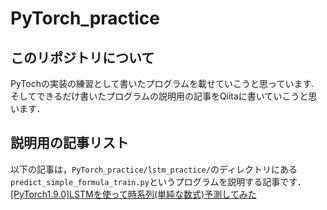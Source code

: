 # PyTorch_practice
## このリポジトリについて
PyTochの実装の練習として書いたプログラムを載せていこうと思っています.  
そしてできるだけ書いたプログラムの説明用の記事をQiitaに書いていこうと思います．

## 説明用の記事リスト
以下の記事は，`PyTorch_practice/lstm_practice/`のディレクトリにある`predict_simple_formula_train.py`というプログラムを説明する記事です．
[[PyTorch1.9.0]LSTMを使って時系列(単純な数式)予測してみた](https://qiita.com/sloth-hobby/items/93982c79a70b452b2e0a)
